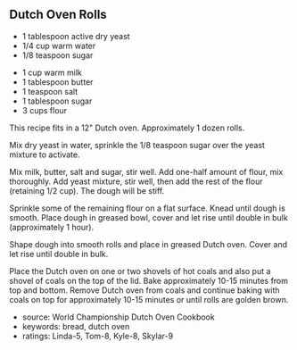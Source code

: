 Dutch Oven Rolls
----------------

- 1 tablespoon active dry yeast
- 1/4 cup warm water
- 1/8 teaspoon sugar
<!-- -->
- 1 cup warm milk
- 1 tablespoon butter
- 1 teaspoon salt
- 1 tablespoon sugar
- 3 cups flour

This recipe fits in a 12" Dutch oven.  Approximately 1 dozen rolls.

Mix dry yeast in water, sprinkle the 1/8 teaspoon sugar over the yeast
mixture to activate.

Mix milk, butter, salt and sugar, stir well.  Add one-half amount of
flour, mix thoroughly.  Add yeast mixture, stir well, then add the
rest of the flour (retaining 1/2 cup).  The dough will be stiff.

Sprinkle some of the remaining flour on a flat surface.  Knead until
dough is smooth.  Place dough in greased bowl, cover and let rise
until double in bulk (approximately 1 hour).

Shape dough into smooth rolls and place in greased Dutch oven.  Cover
and let rise until double in bulk.

Place the Dutch oven on one or two shovels of hot coals and also put a
shovel of coals on the top of the lid.  Bake approximately 10-15
minutes from top and bottom.  Remove Dutch oven from coals and
continue baking with coals on top for approximately 10-15 minutes or
until rolls are golden brown.

- source: World Championship Dutch Oven Cookbook
- keywords: bread, dutch oven
- ratings: Linda-5, Tom-8, Kyle-8, Skylar-9
